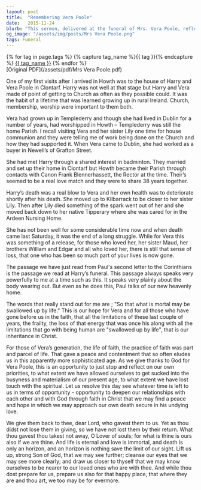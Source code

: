 ```yaml
---
layout: post
title:  "Remembering Vera Poole"
date:   2015-11-24
blurb: "This sermon, delivered at the funeral of Mrs. Vera Poole, reflects on her life, her faith, and the impact she had on her community. The sermon emphasizes the importance of faith in life and how it brings peace and contentment. It also encourages the congregation to reflect on their own spiritual lives and relationships with God."
og_image: "/assets/img/posts/Mrs Vera Poole.png"
tags: Funeral
---    
```

<div class="tag-pills">
  {% for tag in page.tags %}
    {% capture tag_name %}{{ tag }}{% endcapture %}
    <a href="{{ site.baseurl }}/tag/{{ tag_name }}" class="tag-pill">{{ tag_name }}</a>
  {% endfor %}
</div>
[Original PDF](/assets/pdf/Mrs Vera Poole.pdf)

One of my first visits after I arrived in Howth was to the house of Harry and Vera Poole in Clontarf. Harry was not well at that stage but Harry and Vera made of point of getting to Church as often as they possible could. It was the habit of a lifetime that was learned growing up in rural Ireland. Church, membership, worship were important to them both.

Vera had grown up in Templederry and though she had lived in Dublin for a number of years, had worshipped in Howth – Templederry was still the home Parish. I recall visiting Vera and her sister Lily one time for house communion and they were telling me of work being done on the Church and how they had supported it. When Vera came to Dublin, she had worked as a buyer in Newell’s of Grafton Street.

She had met Harry through a shared interest in badminton. They married and set up their home in Clontarf but Howth became their Parish through contacts with Canon Frank Blennerhassett, the Rector at the time. Their’s seemed to be a real love match and they were to share 38 years together.

Harry’s death was a real blow to Vera and her own health was to deteriorate shortly after his death. She moved up to Kilbarrack to be closer to her sister Lily. Then after Lily died something of the spark went out of her and she moved back down to her native Tipperary where she was cared for in the Ardeen Nursing Home.

She has not been well for some considerable time now and when death came last Saturday, it was the end of a long struggle. While for Vera this was something of a release, for those who loved her, her sister Maud, her brothers William and Edgar and all who loved her, there is still that sense of loss, that one who has been so much part of your lives is now gone.

The passage we have just read from Paul's second letter to the Corinthians is the passage we read at Harry’s funeral. This passage always speaks very powerfully to me at a time such as this. It speaks very plainly about the body wearing out. But even as he does this, Paul talks of our new heavenly home.

The words that really stand out for me are ; "So that what is mortal may be swallowed up by life." This is our hope for Vera and for all those who have gone before us in the faith, that all the limitations of these last couple of years, the frailty, the loss of that energy that was once his along with all the limitations that go with being human are "swallowed up by life", that is our inheritance in Christ.

For those of Vera’s generation, the life of faith, the practice of faith was part and parcel of life. That gave a peace and contentment that so often eludes us in this apparently more sophisticated age. As we give thanks to God for Vera Poole, this is an opportunity to just stop and reflect on our own priorities, to what extent we have allowed ourselves to get sucked into the busyness and materialism of our present age, to what extent we have lost touch with the spiritual. Let us resolve this day see whatever time is left to us in terms of opportunity - opportunity to deepen our relationships with each other and with God through faith in Christ that we may find a peace and hope in which we may approach our own death secure in his undying love.

We give them back to thee, dear Lord, who gavest them to us. Yet as thou didst not lose them in giving, so we have not lost them by their return. What thou gavest thou takest not away, O Lover of souls; for what is thine is ours also if we are thine. And life is eternal and love is immortal, and death is only an horizon, and an horizon is nothing save the limit of our sight. Lift us up, strong Son of God, that we may see further; cleanse our eyes that we may see more clearly; and draw us closer to thyself that we may know ourselves to be nearer to our loved ones who are with thee. And while thou dost prepare for us, prepare us also for that happy place, that where they are and thou art, we too may be for evermore.
